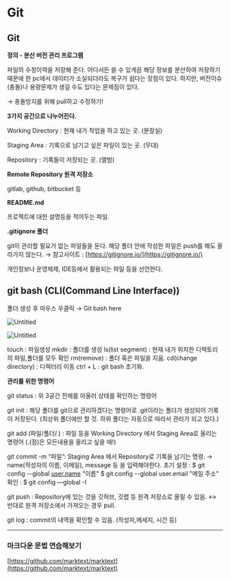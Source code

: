 # Git

## Git

**정의 - 분산 버전 관리 프로그램**

파일의 수정이력을 저장해 준다. 어디서든 쓸 수 있게끔 해당 정보를 분산하여 저장하기 때문에 한 pc에서 데이터가 소실되더라도 복구가 쉽다는 장점이 있다. 하지만, 버전이슈(충돌)나 용량문제가 생길 수도 있다는 문제점이 있다.

→ 충돌방지를 위해 pull하고 수정하기!

**3가지 공간으로 나누어진다.**

Working Directory : 현재 내가 작업을 하고 있는 곳. (분장실)

Staging Area : 기록으로 남기고 싶은 파일이 있는 곳. (무대)

Repository : 기록들이 저장되는 곳. (앨범)

**Remote Repository 원격 저장소**

gitlab, github, bitbucket 등

**README.md**

프로젝트에 대한 설명등을 적어두는 파일.

**.gitignore 폴더**

git이 관리할 필요가 없는 파일들을 둔다. 해당 폴더 안에 작성한 파일은 push를 해도 올라가지 않는다. → 참고사이트 : [https://gitignore.io/](https://gitignore.io/)

개인정보나 운영체제, IDE등에서 활용되는 파일 등을 선언한다.

## git bash (CLI(Command Line Interface))

폴더 생성 후 마우스 우클릭 → Git bash here

![Untitled](https://s3-us-west-2.amazonaws.com/secure.notion-static.com/8c65ac89-06af-4c24-9789-193f1b05904e/Untitled.png)

![Untitled](https://s3-us-west-2.amazonaws.com/secure.notion-static.com/a8e6b0f9-e60f-4ca4-85c5-f1d10e2b6781/Untitled.png)

touch : 파일생성
mkdir : 폴더를 생성
ls(list segment) : 현재 내가 위치한 디렉토리의 파일,폴더를 모두 확인
rm(remove) : 폴더 혹은 파일을 지움.
cd(change directory) : 디렉터리 이동
ctrl + L : git bash 초기화.

**관리를 위한 명령어**

git status : 위 3공간 전체를 아울러 상태를 확인하는 명령어

git init : 해당 폴더를 git으로 관리하겠다는 명령어로 .git이라는 폴더가 생성되어 기록이 저장된다.
(최상위 폴더에만 할 것. 하위 폴더는 자동으로 따라서 관리가 되고 있다.)

git add (파일/폴더/.) : 파일 등을 Working Directory 에서 Staging Area로 올리는 명령어 (.(점)은 모든내용을 올리고 싶을 때!)

git commit -m “파일”: Staging Area 에서 Repository로 기록을 남기는 명령.
→ name(작성자의 이름, 이메일), message 등 을 입력해야한다.
초기 설정 : $ git config --global [user.name](http://user.name/) "이름" $ git config --global user.email "메일 주소"
확인 : $ git config —global -I

git push : Repository에 있는 것을 깃허브, 깃랩 등 원격 저장소로 올릴 수 있음.
↔ 반대로 원격 저장소에서 가져오는 경우 pull.

git log : commit의 내역을 확인할 수 있음. (작성자,메세지, 시간 등)

---

### 마크다운 문법 연습해보기

[https://github.com/marktext/marktext](https://github.com/marktext/marktext)
